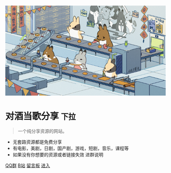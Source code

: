<!-- _coverpage.md -->


![logo](assets\img\1.gif ':size=WIDTHxHEIGHT')



# 对酒当歌分享 <small>下拉</small>

> 一个纯分享资源的网站。

- 无套路资源都是免费分享
- 有电影，美剧，日剧，国产剧，游戏，短剧，音乐，课程等
- 如果没有你想要的资源或者链接失效 进群说明

[QQ群](https://qm.qq.com/q/4bJ9hEzh3y)
[B站](https://space.bilibili.com/118765586)
[留言板](zh-cn/留言板)
[进入](README)
